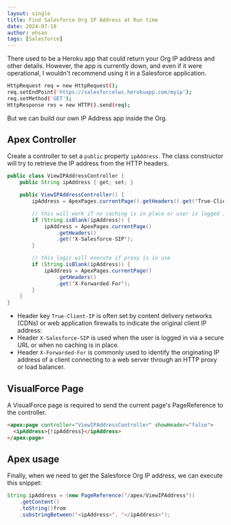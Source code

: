 ```yaml
---
layout: single
title: Find Salesforce Org IP Address at Run time
date: 2024-07-18
author: ehsan
tags: [Salesforce]
---
```


There used to be a Heroku app that could return your Org IP address and other details. However, the app is currently down, and even if it were operational, I wouldn't recommend using it in a Salesforce application.

```bash
HttpRequest req = new HttpRequest();
req.setEndPoint('https://salesforcelwc.herokuapp.com/myip');
req.setMethod('GET');
HttpResponse res = new HTTP().send(req);
```

But we can build our own IP Address app inside the Org.

## Apex Controller

Create a controller to set a `public` property `ipAddress`. The class constructor will try to retrieve the IP address from the HTTP headers.

```java
public class ViewIPAddressController {
	public String ipAddress { get; set; }

	public ViewIPAddressController() {
		ipAddress = ApexPages.currentPage().getHeaders().get('True-Client-IP');

		// this will work if no caching is in place or user is logged in via secure URL
		if (String.isBlank(ipAddress)) {
			ipAddress = ApexPages.currentPage()
				.getHeaders()
				.get('X-Salesforce-SIP');
		}

		// this logic will execute if proxy is in use
		if (String.isBlank(ipAddress)) {
			ipAddress = ApexPages.currentPage()
				.getHeaders()
				.get('X-Forwarded-For');
		}
	}
}
```

- Header key `True-Client-IP` is often set by content delivery networks (CDNs) or web application firewalls to indicate the original client IP address:
- Header `X-Salesforce-SIP` is used when the user is logged in via a secure URL or when no caching is in place.
- Header `X-Forwarded-For` is commonly used to identify the originating IP address of a client connecting to a web server through an HTTP proxy or load balancer.

## VisualForce Page

A VisualForce page is required to send the current page's PageReference to the controller.

```html
<apex:page controller="ViewIPAddressController" showHeader="false">
  <ipAddress>{!ipAddress}</ipAddress>
</apex:page>
```

## Apex usage

Finally, when we need to get the Salesforce Org IP address, we can execute this snippet:

```java
String ipAddress = (new PageReference('/apex/ViewIPAddress'))
	.getContent()
	.toString()from
	.substringBetween('<ipAddress>', '</ipAddress>');
```
